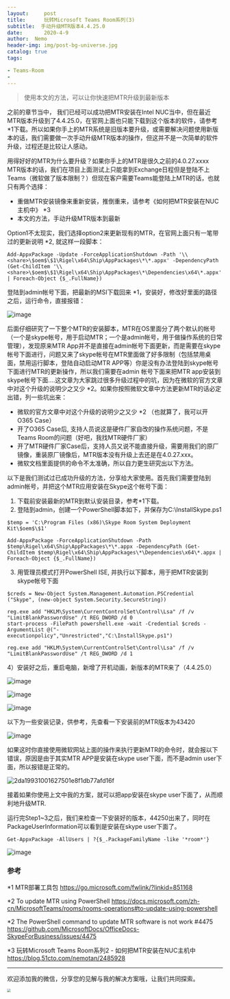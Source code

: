 ```yaml
---
layout:     post
title:      玩转Microsoft Teams Room系列(3)
subtitle:  手动升级MTR版本4.4.25.0
date:       2020-4-9
author:  Nemo
header-img: img/post-bg-universe.jpg
catalog: true
tags:

- Teams-Room
- 
---
```


> 使用本文的方法，可以让你快速把MTR升级到最新版本

之前的章节当中， 我们已经可以成功把MTR安装在Intel NUC当中，但在最近MTR版本升级到了4.4.25.0，在官网上面也只能下载到这个版本的软件，请参考*1下载。所以如果你手上的MTR系统是旧版本要升级，或需要解决问题使用新版本的话，我们需要做一次手动升级MTR版本的操作，但这并不是一次简单的软件升级，过程还是比较让人感动。

用得好好的MTR为什么要升级？如果你手上的MTR是很久之前的4.0.27.xxxx MTR版本的话，我们在项目上面测试上只能拿到Exchange日程但是登陆不上Teams（微软做了版本限制？）但现在客户需要Teams能登陆上MTR的话，也就只有两个选择：

- 重做MTR安装镜像来重新安装，推倒重来，请参考《如何把MTR安装在NUC主机中》 *3
- 本文的方法，手动升级MTR版本到最新

Option1不太现实，我们选择option2来更新现有的MTR，在官网上面只有一笔带过的更新说明 *2, 就这样一段脚本：

```
Add-AppxPackage -Update -ForceApplicationShutdown -Path '\\<share>\$oem$\$1\Rigel\x64\Ship\AppPackages\*\*.appx' -DependencyPath (Get-ChildItem '\\<share>\$oem$\$1\Rigel\x64\Ship\AppPackages\*\Dependencies\x64\*.appx' | Foreach-Object {$_.FullName})
```

登陆到admin帐号下面，把最新的MSI下载回来 *1，安装好，修改好<share>里面的路径之后，运行命令，直接报错：

![image](https://cdn.jsdelivr.net/gh/tangx007/tangx007.github.io/img/ugimage_thumb1.png)

后面仔细研究了一下整个MTR的安装脚本，MTR在OS里面分了两个默认的帐号（一个是skype帐号，用于启动MTR；一个是admin帐号，用于做操作系统的日常管理），发现原来MTR App并不是直接在admin帐号下面更新，而是需要在skype帐号下面进行，问题又来了skype帐号在MTR里面做了好多限制（包括禁用桌面，禁用运行脚本，登陆自动启动MTR APP等）你是没有办法登陆到skype帐号下面进行MTR的更新操作，所以我们需要在admin 帐号下面来把MTR app安装到skype帐号下面….这文章为大家跳过很多升级过程中的坑，因为在微软的官方文章中对这个升级的说明少之又少 *2。如果你按照微软文章中方法更新MTR的话必定出错，列一些坑出来：

- 微软的官方文章中对这个升级的说明少之又少 *2 （也就算了，我可以开O365 Case）
- 开了O365 Case后, 支持人员说这是硬件厂家自改的操作系统问题，不是Teams Room的问题（好吧，我找MTR硬件厂家）
- 开了MTR硬件厂家Case后，支持人员又说不能直接升级，需要用我们的原厂镜像，重装原厂镜像后，MTR版本没有升级上去还是在4.0.27.xxx。
- 微软文档里面提供的命令不太准确，所以自力更生研究出以下方法。

以下是我们测试过已成功升级的方法，分享给大家使用。首先我们需要登陆到admin帐号，并把这个MTR应用安装在Skype这个帐号下面：

1. 下载前安装最新的MTR到默认安装目录，参考*1下载。
2. 登陆到admin，创建一个PowerShell脚本如下，并保存为C:\InstallSkype.ps1

```
$temp = 'C:\Program Files (x86)\Skype Room System Deployment Kit\$oem$\$1'

Add-AppxPackage -ForceApplicationShutdown -Path $temp\Rigel\x64\Ship\AppPackages\*\*.appx -DependencyPath (Get-ChildItem $temp\Rigel\x64\Ship\AppPackages\*\Dependencies\x64\*.appx | Foreach-Object {$_.FullName})
```

3. 用管理员模式打开PowerShell ISE, 并执行以下脚本，用于把MTR安装到skype帐号下面

```
$creds = New-Object System.Management.Automation.PSCredential ("Skype", (new-object System.Security.SecureString))

reg.exe add "HKLM\System\CurrentControlSet\Control\Lsa" /f /v "LimitBlankPasswordUse" /t REG_DWORD /d 0
start-process -FilePath powershell.exe -wait -Credential $creds -ArgumentList @("-executionpolicy","Unrestricted","C:\InstallSkype.ps1")

reg.exe add "HKLM\System\CurrentControlSet\Control\Lsa" /f /v "LimitBlankPasswordUse" /t REG_DWORD /d 1
```

4）安装好之后，重启电脑，新增了开机动画，新版本的MTR来了（4.4.25.0）

![image](https://cdn.jsdelivr.net/gh/tangx007/tangx007.github.io/img/ugimage_thumb6.png)

![image](https://cdn.jsdelivr.net/gh/tangx007/tangx007.github.io/img/ugimage_thumb3.png)

![image](https://cdn.jsdelivr.net/gh/tangx007/tangx007.github.io/img/ugimage_thumb8.png)

以下为一些安装记录，供参考，先查看一下安装前的MTR版本为43420

![image](https://cdn.jsdelivr.net/gh/tangx007/tangx007.github.io/img/ugimage_thumb31.png)

如果这时你直接使用微软网站上面的操作来执行更新MTR的命令时，就会报以下错误，原因是由于其实MTR APP是安装在skype user下面，而不是admin user下面，所以报错是正常的。

![2da19931001627501e8f1db77afd16f](https://cdn.jsdelivr.net/gh/tangx007/tangx007.github.io/img/ug2da19931001627501e8f1db77afd16f_thum.png)

接着如果你使用上文中我的方案，就可以把app安装在skype user下面了，从而顺利地升级MTR.

运行完Step1~3之后，我们来检查一下安装好的版本，44250出来了，同时在PackageUserInformation可以看到是安装在skype user下面了。

```
Get-AppxPackage -AllUsers | ?{$_.PackageFamilyName -like '*room*'}
```

![image](https://cdn.jsdelivr.net/gh/tangx007/tangx007.github.io/img/ugimage_thumb11.png)

### 参考

*1 MTR部署工具包 https://go.microsoft.com/fwlink/?linkid=851168

*2 To update MTR using PowerShell https://docs.microsoft.com/zh-cn/MicrosoftTeams/rooms/rooms-operations#to-update-using-powershell

*2 The PowerShell command to update MTR software is not work #4475 https://github.com/MicrosoftDocs/OfficeDocs-SkypeForBusiness/issues/4475

*3 玩转Microsoft Teams Room系列2 - 如何把MTR安装在NUC主机中 https://blog.51cto.com/nemotan/2485928

------

欢迎添加我的微信，分享您的见解与我的解决方案哦，让我们共同探索。

<img src="https://cdn.jsdelivr.net/gh/tangx007/tangx007.github.io/img/nemo-qrcode.jpg" style="zoom:50%;" />



